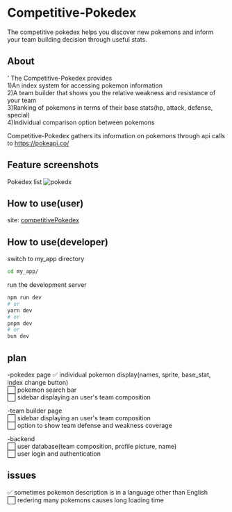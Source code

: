 # Competitive-Pokedex

The competitive pokedex helps you discover new pokemons and inform your team building decision through useful stats.

## About  
'
The Competitive-Pokedex provides  
1)An index system for accessing pokemon information  
2)A team builder that shows you the relative weakness and resistance of your team  
3)Ranking of pokemons in terms of their base stats(hp, attack, defense, special)  
4)Individual comparison option between pokemons  

Competitive-Pokedex gathers its information on pokemons through api calls to https://pokeapi.co/

## Feature screenshots
Pokedex list
![pokedx](./my_app/public/assets/pages/pokedex.gif)

## How to use(user)
site: [competitivePokedex](https://competitive-pokedex-nu.vercel.app/)

## How to use(developer)
switch to my_app directory   
```bash
cd my_app/
```  
run the development server
```bash
npm run dev
# or
yarn dev
# or
pnpm dev
# or
bun dev

```



## plan
-pokedex page
:white_check_mark: individual pokemon display(names, sprite, base_stat, index change button)  
⬜ pokemon search bar  
⬜ sidebar displaying an user's team composition  
  
-team builder page  
⬜ sidebar displaying an user's team composition  
⬜ option to show team defense and weakness coverage  
  
-backend  
⬜ user database(team composition, profile picture, name)  
⬜ user login and authentication  



## issues
:white_check_mark: sometimes pokemon description is in a language other than English   
⬜ redering many pokemons causes long loading time  

